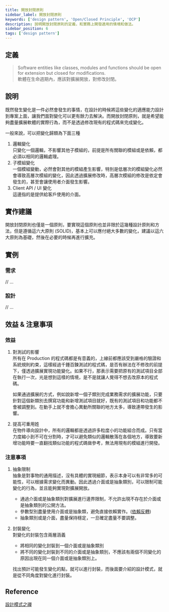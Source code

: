 ```yaml
---
title: 開放封閉原則
sidebar_label: 開放封閉原則
keywords: ['design pattern', 'Open/Closed Principle', 'OCP']
description: 說明開放封閉原則的定義，和實務上開發適用的情境和做法。
sidebar_position: 6
tags: ['design pattern']
---
```


## 定義
> Software entities like classes, modules and functions should be open for extension but closed for modifications.  
> 軟體在生命週期內，應該對擴展開放，對修改封閉。

## 說明
既然發生變化是一件必然會發生的事情，在設計的時候將這些變化的適應能力設計到專案上面，讓我們面對變化可以更有餘力去解決。而開放封閉原則，就是希望能夠盡量擴展軟體的實際行為，而不是透過修改現有的程式碼來完成變化。

一般來說，可以把變化歸類為下面三種
1. 邏輯變化  
   只變化一個邏輯，不影響其他子模組的，前提是所有關聯的模組或是依賴，都必須以相同的邏輯處理。
2. 子模組變化  
   一個模組變動，必然會對其他的模組產生影響，特別是低層次的模組變化必然會導致高層次模組的變化，因此透過擴展修改時，高層次模組的修改是依定會發生的，甚至會讓使用者介面發生影響。
3. Client API / UI 變化  
   這邊指的是提供給客戶使用的介面。

## 實作建議
開放封閉原則也僅是一個原則，要實現這個原則也並非限於這幾種設計原則和方法，但是遵循這六大原則 (SOLID)，基本上可以應付絕大多數的變化，建議以這六大原則為基礎，然後在必要的時候再進行擴充。

## 實例

### 需求
// ...

### 設計
// ...

## 效益 & 注意事項

### 效益
1. 對測試的影響  
   所有在 Production 的程式碼都是有意義的，上線前都應該受到嚴格的驗證和系統規則約束，這樣經過千錘百鍊測試的程式碼，是否有辦法在不修改的前提下，僅透過擴展實現功能變化。如果不行，那表示需要把原有的測試項目全部在執行一次，光是想到這樣的情境，是不是就讓人覺得不想去改原本的程式碼。

   如果通過擴展的方式，例如說新增一個子類別完成業務需求的擴展功能，只要針對這個新類別去撰寫功能和新增測試項目就好，既有的測試項目和功能都不會被調整到。在動手上就不會擔心異動所關聯的地方太多，導致連帶發生的影響。

2. 提高可重用姓  
   在物件導向設計中，所有的邏輯都是透過許多粒度小的功能組合而成。只有當力度縮小到不可在分割時，才可以避免類似的邏輯散落在各個地方，導致要新增功能時要一直翻找類似功能的程式碼做參考，無法用現有的模組進行開發。

### 注意事項
1. 抽象限制  
   抽象是對事物的通用描述，沒有具體的實現細節，表示本身可以有非常多的可能性，可以根據需求變化而異動。因此透過介面或是抽象類別，可以限制可能變化的行為，並且能夠實現對擴展開放。
     - 通過介面或是抽象類別對擴展進行邊界限制，不允許出現不存在於介面或是抽象類別的公開方法。
     - 參數型別盡量使用介面或是抽象類，避免直接依賴實作。([依賴反轉](./03_dip.md))
     - 抽象類別或是介面，盡量保持穩定，一旦確定盡量不要調整。
2. 封裝變化  
   對變化的封裝包含兩層涵義  
     - 將相同的變化封裝到一個介面或是抽象類別
     - 將不同的變化封裝到不同的介面或是抽象類別，不應該有兩個不同變化的原因出現在同一個介面或是抽象類別上。  

   找出預計可能發生變化的點，就可以進行封裝，而後面要介紹的設計模式，就是從不同角度對變化進行封裝。

## Reference
[設計模式之禪](https://www.sanmin.com.tw/product/index/004405914)